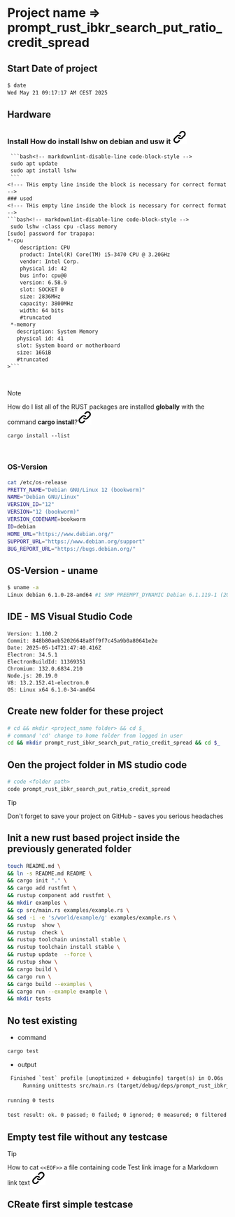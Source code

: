 # Project name =>  prompt_rust_ibkr_search_put_ratio_credit_spread

## Start Date of project

```bash <!-- markdownlint-disable-line code-block-style -->
$ date
Wed May 21 09:17:17 AM CEST 2025
```

## Hardware

### Install How do install lshw  on debian and usw it [![alt text][1]](https://www.tecmint.com/commands-to-collect-system-and-hardware-information-in-linux/)
<!--- THis empty line inside the block is necessary for correct format -->
     ```bash<!-- markdownlint-disable-line code-block-style -->
     sudo apt update
     sudo apt install lshw
     ```
    <!--- THis empty line inside the block is necessary for correct format -->
    ### used
    <!--- THis empty line inside the block is necessary for correct format -->
    ```bash<!-- markdownlint-disable-line code-block-style -->
     sudo lshw -class cpu -class memory
    [sudo] password for trapapa:
    *-cpu
        description: CPU
        product: Intel(R) Core(TM) i5-3470 CPU @ 3.20GHz
        vendor: Intel Corp.
        physical id: 42
        bus info: cpu@0
        version: 6.58.9
        slot: SOCKET 0
        size: 2836MHz
        capacity: 3800MHz
        width: 64 bits
        #truncated
     *-memory
       description: System Memory
       physical id: 41
       slot: System board or motherboard
       size: 16GiB
       #truncated
    >```
><!--- THis empty line inside the block is necessary for correct format -->
&nbsp;
<!--- THis empty line is necessary for correct format -->
> [!NOTE]
> How do I list all of the RUST packages
> are installed **globally** with the
> command **cargo install**?[![alt text][1]](https://stackoverflow.com/questions/60857222/how-do-i-list-all-of-the-packages-ive-installed-globally-with-cargo-install)
>
> ```bash<!-- markdownlint-disable-line code-block-style -->
> cargo install --list
> ```
><!--- THis empty line inside the block is necessary for correct format -->
&nbsp;

### OS-Version

```bash
cat /etc/os-release 
PRETTY_NAME="Debian GNU/Linux 12 (bookworm)"
NAME="Debian GNU/Linux"
VERSION_ID="12"
VERSION="12 (bookworm)"
VERSION_CODENAME=bookworm
ID=debian
HOME_URL="https://www.debian.org/"
SUPPORT_URL="https://www.debian.org/support"
BUG_REPORT_URL="https://bugs.debian.org/"
```

## OS-Version - uname

```bash <!-- markdownlint-disable-line code-block-style -->
$ uname -a
Linux debian 6.1.0-28-amd64 #1 SMP PREEMPT_DYNAMIC Debian 6.1.119-1 (2024-11-22) x86_64 GNU/Linux
```

## IDE - MS Visual Studio Code

```text
Version: 1.100.2
Commit: 848b80aeb52026648a8ff9f7c45a9b0a80641e2e
Date: 2025-05-14T21:47:40.416Z
Electron: 34.5.1
ElectronBuildId: 11369351
Chromium: 132.0.6834.210
Node.js: 20.19.0
V8: 13.2.152.41-electron.0
OS: Linux x64 6.1.0-34-amd64
```

## Create new folder for these project

```bash <!-- markdownlint-disable-line code-block-style -->
# cd && mkdir <project_name folder> && cd $_
# command 'cd' change to home folder from logged in user
cd && mkdir prompt_rust_ibkr_search_put_ratio_credit_spread && cd $_ 
```
<!-- -->
## Oen the project folder in MS studio code

```bash <!-- markdownlint-disable-line code-block-style -->
# code <folder path>
code prompt_rust_ibkr_search_put_ratio_credit_spread
```

>[!TIP]
> Don't forget to save your project on GitHub - saves you serious headaches
<!-- -->
## Init a new rust based project inside the previously generated folder
<!-- -->
```bash <!-- markdownlint-disable-line code-block-style -->
touch README.md \
&& ln -s README.md README \
&& cargo init "." \
&& cargo add rustfmt \
&& rustup component add rustfmt \
&& mkdir examples \
&& cp src/main.rs examples/example.rs \
&& sed -i -e 's/world/example/g' examples/example.rs \
&& rustup  show \
&& rustup  check \
&& rustup toolchain uninstall stable \
&& rustup toolchain install stable \
&& rustup update  --force \
&& rustup show \
&& cargo build \
&& cargo run \
&& cargo build --examples \
&& cargo run --example example \
&& mkdir tests  
```

## No test existing

- command

```bash
cargo test
```

- output

```txt
 Finished `test` profile [unoptimized + debuginfo] target(s) in 0.06s
     Running unittests src/main.rs (target/debug/deps/prompt_rust_ibkr_search_put_ratio_credit_spread-aad63c388e7d2ce9)

running 0 tests

test result: ok. 0 passed; 0 failed; 0 ignored; 0 measured; 0 filtered out; finished in 0.00s
```

## Empty test file without any testcase


<!-- -->
>[!TIP]
> How to cat ```<<EOF>>``` a file containing code
> Test link image for a Markdown link text [![alt text][1]](https://stackoverflow.com/questions/22697688/how-to-cat-eof-a-file-containing-code)
>
><!--- THis empty line inside the block is necessary for correct format -->
<!-- -->

## CReate first simple testcase

<!-- Link sign - Don't Found a better way :-( - You know a better method? - send me a email -->
[1]: ./img/link_symbol.svg
